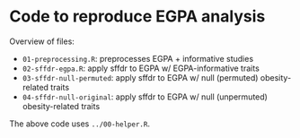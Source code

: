 # Code to reproduce EGPA analysis

Overview of files:

- `01-preprocessing.R`: preprocesses EGPA + informative studies
- `02-sffdr-egpa.R`: apply sffdr to EGPA w/ EGPA-informative traits
- `03-sffdr-null-permuted`: apply sffdr to EGPA w/ null (permuted) obesity-related traits
- `04-sffdr-null-original`: apply sffdr to EGPA w/ null (unpermuted) obesity-related traits

The above code uses `../00-helper.R`. 
